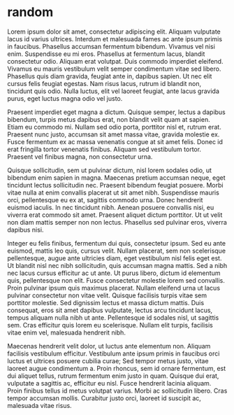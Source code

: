 # random
Lorem ipsum dolor sit amet, consectetur adipiscing elit. Aliquam vulputate lacus id varius ultrices. Interdum et malesuada fames ac ante ipsum primis in faucibus. Phasellus accumsan fermentum bibendum. Vivamus vel nisi enim. Suspendisse eu mi eros. Phasellus at fermentum lacus, blandit consectetur odio. Aliquam erat volutpat. Duis commodo imperdiet eleifend. Vivamus eu mauris vestibulum velit semper condimentum vitae sed libero. Phasellus quis diam gravida, feugiat ante in, dapibus sapien. Ut nec elit cursus felis feugiat egestas. Nam risus lacus, rutrum id blandit non, tincidunt quis odio. Nulla luctus, elit vel laoreet feugiat, ante lacus gravida purus, eget luctus magna odio vel justo.

Praesent imperdiet eget magna a dictum. Quisque semper, lectus a dapibus bibendum, turpis metus dapibus erat, non blandit velit quam at sapien. Etiam eu commodo mi. Nullam sed odio porta, porttitor nisl et, rutrum erat. Praesent nunc justo, accumsan sit amet massa vitae, gravida molestie ex. Fusce fermentum ex ac massa venenatis congue at sit amet felis. Donec id erat fringilla tortor venenatis finibus. Aliquam sed vestibulum tortor. Praesent vel finibus magna, non consectetur urna.

Quisque sollicitudin, sem ut pulvinar dictum, nisl lorem sodales odio, ut bibendum enim sapien in magna. Maecenas pretium accumsan neque, eget tincidunt lectus sollicitudin nec. Praesent bibendum feugiat posuere. Morbi vitae nulla at enim convallis placerat ut sit amet nibh. Suspendisse mauris orci, pellentesque eu ex at, sagittis commodo urna. Donec hendrerit euismod iaculis. In nec tincidunt nibh. Aenean posuere convallis nisi, eu viverra erat commodo sit amet. Praesent aliquet dictum porttitor. Ut ut velit non diam mattis semper non non lectus. Phasellus sed pulvinar eros, viverra dapibus nisi.

Integer eu felis finibus, fermentum dui quis, consectetur ipsum. Sed eu ante euismod, mattis leo quis, cursus velit. Nullam placerat, sem non scelerisque pellentesque, augue ante ultricies diam, eget vestibulum nisl felis eget est. Ut blandit nisl nec nibh sollicitudin, quis accumsan magna mattis. Sed a nibh nec lacus cursus efficitur ac ut ante. Ut purus libero, dictum id elementum quis, pellentesque non elit. Fusce consectetur molestie lorem sed convallis. Proin pulvinar ipsum quis maximus placerat. Nullam eleifend urna ut lacus pulvinar consectetur non vitae velit. Quisque facilisis turpis vitae sem porttitor molestie. Sed dignissim lectus et massa dictum mattis. Duis consequat, eros sit amet dapibus vulputate, lectus arcu tincidunt lacus, tempus aliquam nulla nibh ut ante. Pellentesque id sodales nisl, ut sagittis sem. Cras efficitur quis lorem eu scelerisque. Nullam elit turpis, facilisis vitae enim vel, malesuada hendrerit nibh.

Maecenas hendrerit velit dolor, ut luctus ante elementum non. Aliquam facilisis vestibulum efficitur. Vestibulum ante ipsum primis in faucibus orci luctus et ultrices posuere cubilia curae; Sed tempor metus justo, vitae laoreet augue condimentum a. Proin rhoncus, sem id ornare fermentum, est dui aliquet tellus, rutrum fermentum enim justo in quam. Quisque dui erat, vulputate a sagittis ac, efficitur eu nisl. Fusce hendrerit lacinia aliquam. Proin finibus tellus id metus volutpat varius. Morbi ac sollicitudin libero. Cras tempor accumsan mollis. Curabitur justo orci, laoreet id suscipit ac, malesuada vitae risus.